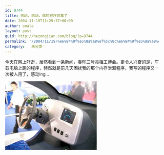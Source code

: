 ```yaml
---
id: 9744
title: 感动，感动，偶的程序装车了
date: 2004-11-19T11:29:37+00:00
author: omale
layout: post
guid: http://hezongjian.com/blog/?p=9744
permalink: '/2004/11/19/%e6%84%9f%e5%8a%a8%ef%bc%8c%e6%84%9f%e5%8a%a8%ef%bc%8c%e5%81%b6%e7%9a%84%e7%a8%8b%e5%ba%8f%e8%a3%85%e8%bd%a6%e4%ba%86/'
category:   未分类  
---
```

今天在网上吓逛，居然看到一条新闻，春晖三号亮相工博会。更令人兴奋的是，车载电脑上跑的程序，赫然就是前几天困扰我的那个内存泄漏程序，我写的程序又一次被人用了，感动ing&#8230;

[<img class="aligncenter size-medium wp-image-10340" height="224" src="/assets/images/2004/11/car-300x224.jpg" title="car" width="300" />](/assets/images/2004/11/car.jpg)